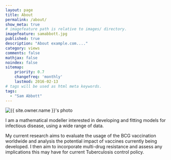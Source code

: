 ```yaml
---
layout: page
title: About
permalink: /about/
show_meta: true
# imagefeature path is relative to images/ directory.
imagefeature: samabbott.jpg
published: true
description: "About example.com...."
category: views
comments: false
mathjax: false
noindex: false
sitemap:
    priority: 0.7
    changefreq: 'monthly'
    lastmod: 2016-02-13
# tags will be used as html meta keywords.    
tags:
  - "Sam Abbott"
---
```


<div class="post-author text-center">                       
            <img src="{{ site.urlimg }}{{ site.owner.avatar }}" alt="{{ site.owner.name }}'s photo" itemprop="image" class="post-avatar img-circle img-responsive"/> 
<span class="social-icons" style="padding-top: 10px; padding-bottom: 1px;">
<a href="{{ site.url }}/cv" title="Curriculum Vitae" class="social-icons"><i class="fa fa-user-plus" style="vertical-align: top;"></i></a>
<a href="{{ site.url }}/about/publications/" class="social-icons" title="Publications"><i class="fa fa-file-pdf-o"></i></a>
<a href="{{ site.url }}/about/projects/" class="social-icons" title="Projects"><i class="fa fa-file-code-o"></i></a>
</span>
</div>



I am a mathematical modeller interested in developing and fitting models for infectious disease, using a wide range of data. 

My current research aims to evaluate the usage of the BCG vaccination worldwide and analysis the potential impact of vaccines currently being developed.  I then aim to incorporate multi-drug resistance and assess any implications this may have for current Tuberculosis control policy.
